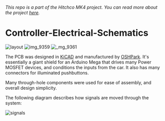 _This repo is a part of the Hitchco MK4 project. You can read more about the project [here](http://www.esologic.com/hitchco-mk4/)._

# Controller-Electrical-Schematics

![layout](https://user-images.githubusercontent.com/3516293/42187689-e905dffa-7e1e-11e8-83b5-1e8e276f2e29.PNG)
![img_9359](https://user-images.githubusercontent.com/3516293/42187883-b1b8ddbc-7e1f-11e8-9921-f6250170115a.JPG)
![_mg_9361](https://user-images.githubusercontent.com/3516293/42187882-b1ad078a-7e1f-11e8-8b79-4762be05ca9b.JPG)

The PCB was designed in [KiCAD](http://kicad.org/) and manufactured by [OSHPark](https://oshpark.com/). It's essentially a giant shield for an Arduino Mega that drives many Power MOSFET devices, and conditions the inputs from the car. It also has many connectors for illuminated pushbuttons.

Many through-hole components were used for ease of assembly, and overall design simplicity.

The following diagram describes how signals are moved through the system: 

![signals](https://user-images.githubusercontent.com/3516293/39070219-7575feaa-44b0-11e8-8ef9-cee0a8054c1d.png)


